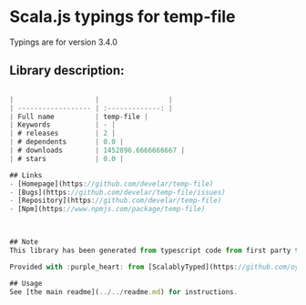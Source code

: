 
# Scala.js typings for temp-file

Typings are for version 3.4.0

## Library description:
```typescript export function getTempName(prefix?: string | null | undefined): string;

|                    |                 |
| ------------------ | :-------------: |
| Full name          | temp-file |
| Keywords           | - |
| # releases         | 2 |
| # dependents       | 0.0 |
| # downloads        | 1452896.6666666667 |
| # stars            | 0.0 |

## Links
- [Homepage](https://github.com/develar/temp-file)
- [Bugs](https://github.com/develar/temp-file/issues)
- [Repository](https://github.com/develar/temp-file)
- [Npm](https://www.npmjs.com/package/temp-file)
    


## Note
This library has been generated from typescript code from first party type definitions.

Provided with :purple_heart: from [ScalablyTyped](https://github.com/oyvindberg/ScalablyTyped)

## Usage
See [the main readme](../../readme.md) for instructions.


